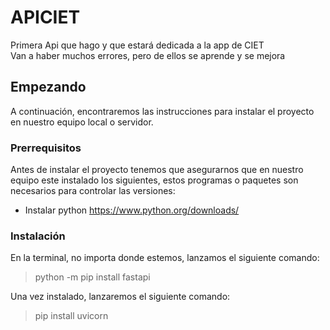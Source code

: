 # APICIET
Primera Api que hago y que estará dedicada a la app de CIET </br>
Van a haber muchos errores, pero de ellos se aprende y se mejora

##  Empezando 
A continuación, encontraremos las instrucciones para instalar el proyecto en nuestro equipo local o servidor.

### Prerrequisitos
Antes de instalar el proyecto tenemos que asegurarnos que en nuestro equipo este instalado los siguientes, estos programas o paquetes son necesarios para controlar las versiones:
- Instalar python https://www.python.org/downloads/

### Instalación
En la terminal, no importa donde estemos, lanzamos el siguiente comando: 
> python -m pip install fastapi

Una vez instalado, lanzaremos el siguiente comando: 
> pip install uvicorn


